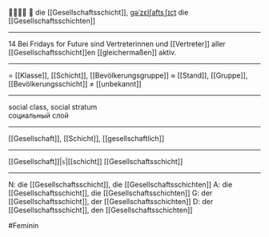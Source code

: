 👨‍👩‍👧‍👦 🔴 die [[Gesellschaftsschicht]], [ɡəˈzɛlʃaftsˌʃɪçt](https://youglish.com/pronounce/Gesellschaftsschicht/german)
die [[Gesellschaftsschichten]]

---
14 Bei Fridays for Future sind Vertreterinnen und [[Vertreter]] aller [[Gesellschaftsschicht]]en [[gleichermaßen]] aktiv.

---
= [[Klasse]], [[Schicht]], [[Bevölkerungsgruppe]]
≈ [[Stand]], [[Gruppe]], [[Bevölkerungsschicht]]
≠ [[unbekannt]]

---
social class, social stratum  
социальный слой

---
[[Gesellschaft]], [[Schicht]], [[gesellschaftlich]]

---
[[Gesellschaft]]|`s`|[[schicht]]
[[Gesellschaftsschicht]]


---
N: die [[Gesellschaftsschicht]], die [[Gesellschaftsschichten]]
A: die [[Gesellschaftsschicht]], die [[Gesellschaftsschichten]]
G: der [[Gesellschaftsschicht]], der [[Gesellschaftsschichten]]
D: der [[Gesellschaftsschicht]], den [[Gesellschaftsschichten]]

#Feminin 